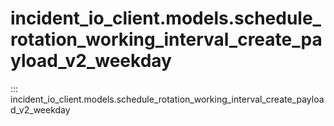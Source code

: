 # incident_io_client.models.schedule_rotation_working_interval_create_payload_v2_weekday

::: incident_io_client.models.schedule_rotation_working_interval_create_payload_v2_weekday